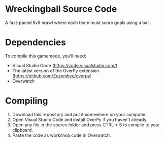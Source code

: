 # Wreckingball Source Code

A fast-paced 5v5 brawl where each team must score goals using a ball.

# Dependencies

To compile this gamemode, you'll need:
* Visual Studio Code (https://code.visualstudio.com/)
* The latest version of the OverPy extension (https://github.com/Zezombye/overpy)
* Overwatch

# Compiling
1. Download this repository and put it somewhere on your computer.
2. Open Visual Studio Code and install OverPy if you haven't already.
3. Open any file in the source folder and press CTRL + S to compile to your clipboard.
4. Paste the code as workshop code in Overwatch.